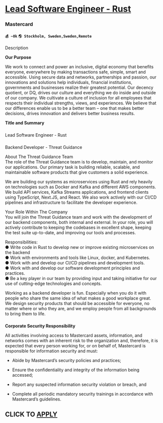 # [Lead Software Engineer - Rust](https://www.remotewlb.com/apply/lead-software-engineer-rust)  
### Mastercard  
#### `💰 ~0k` `🌎 Stockholm, Sweden,Sweden,Remote`  

Description

**Our Purpose**

We work to connect and power an inclusive, digital economy that benefits everyone, everywhere by making transactions safe, simple, smart and accessible. Using secure data and networks, partnerships and passion, our innovations and solutions help individuals, financial institutions, governments and businesses realize their greatest potential. Our decency quotient, or DQ, drives our culture and everything we do inside and outside of our company. We cultivate a culture of inclusion for all employees that respects their individual strengths, views, and experiences. We believe that our differences enable us to be a better team – one that makes better decisions, drives innovation and delivers better business results.

 **Title and Summary**

###

Lead Software Engineer - Rust

###

Backend Developer - Threat Guidance  
  
About The Threat Guidance Team  
The role of the Threat Guidance team is to develop, maintain, and monitor our applications. Our primary task is building reliable, scalable, and maintainable software products that give customers a solid experience.  
  
We are building our systems as microservices using Rust and rely heavily on technologies such as Docker and Kafka and different AWS components. We build API services, Kafka Streams applications, and frontend clients using TypeScript, Next.JS, and React. We also work actively with our CI/CD pipelines and infrastructure to facilitate the developer experience.  
  
Your Role Within The Company  
You will join the Threat Guidance team and work with the development of our backend components, both internal and external. In your role, you will actively contribute to keeping the codebases in excellent shape, keeping the test suite up-to-date, and improving our tools and processes.  
  
Responsibilities:  
● Write code in Rust to develop new or improve existing microservices on the backend  
● Work with environments and tools like Linux, docker, and Kubernetes.  
● Work with and develop our CI/CD pipelines and development tools.  
● Work with and develop our software development principles and practices.  
● Be a key player in our team by providing input and taking initiative for our use of cutting-edge technologies and concepts.  
  
Working as a backend developer is fun. Especially when you do it with people who share the same idea of what makes a good workplace great. We design security products that should be accessible for everyone, no matter where or who they are, and we employ people from all backgrounds to bring them to life.

###

###

 **Corporate Security Responsibility**

  
All activities involving access to Mastercard assets, information, and networks comes with an inherent risk to the organization and, therefore, it is expected that every person working for, or on behalf of, Mastercard is responsible for information security and must:

  * Abide by Mastercard’s security policies and practices;

  * Ensure the confidentiality and integrity of the information being accessed;

  * Report any suspected information security violation or breach, and

  * Complete all periodic mandatory security trainings in accordance with Mastercard’s guidelines.

  

  

  

  
## CLICK TO [APPLY](https://www.remotewlb.com/apply/lead-software-engineer-rust)

